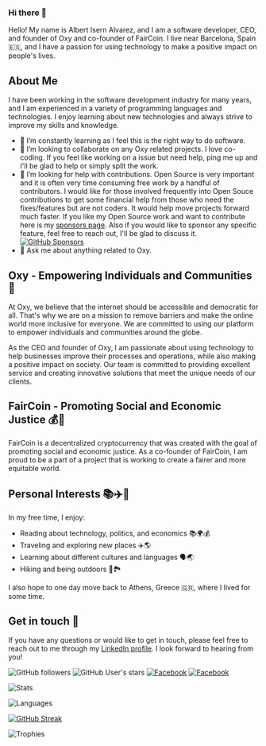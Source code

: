 ### Hi there 👋
Hello! My name is Albert Isern Alvarez, and I am a software developer, CEO, and founder of Oxy and co-founder of FairCoin. I live near Barcelona, Spain 🇪🇸, and I have a passion for using technology to make a positive impact on people's lives.

## About Me

I have been working in the software development industry for many years, and I am experienced in a variety of programming languages and technologies. I enjoy learning about new technologies and always strive to improve my skills and knowledge.

- 🌱 I’m constantly learning as I feel this is the right way to do software.
- 👯 I’m looking to collaborate on any Oxy related projects. I love co-coding. If you feel like working on a issue but need help, ping me up and I'll be glad to help or simply split the work.
- 🤔 I’m looking for help with contributions. Open Source is very important and it is often very time consuming free work by a handful of contributors. I would like for those involved frequently into Open Souce contributions to get some financial help from those who need the fixes/features but are not coders. It would help move projects forward much faster. If you like my Open Source work and want to contribute here is my [sponsors page](https://github.com/sponsors/AlbertIsernAlvarez). Also if you would like to sponsor any specific feature, feel free to reach out, I'll be glad to discuss it. [![GitHub Sponsors](https://img.shields.io/badge/sponsor-30363D?style=for-the-badge&logo=GitHub-Sponsors&logoColor=#white)](https://github.com/sponsors/AlbertIsernAlvarez)
- 💬 Ask me about anything related to Oxy.


## Oxy - Empowering Individuals and Communities 🚀

At Oxy, we believe that the internet should be accessible and democratic for all. That's why we are on a mission to remove barriers and make the online world more inclusive for everyone. We are committed to using our platform to empower individuals and communities around the globe.

As the CEO and founder of Oxy, I am passionate about using technology to help businesses improve their processes and operations, while also making a positive impact on society. Our team is committed to providing excellent service and creating innovative solutions that meet the unique needs of our clients.

## FairCoin - Promoting Social and Economic Justice 💰🌟

FairCoin is a decentralized cryptocurrency that was created with the goal of promoting social and economic justice. As a co-founder of FairCoin, I am proud to be a part of a project that is working to create a fairer and more equitable world.

## Personal Interests 📚✈️🌄

In my free time, I enjoy:

- Reading about technology, politics, and economics 📚🌍💰
- Traveling and exploring new places ✈️🌎
- Learning about different cultures and languages 🗣️🌏
- Hiking and being outdoors 🥾🏞️

I also hope to one day move back to Athens, Greece 🇬🇷, where I lived for some time.

## Get in touch 🤝

If you have any questions or would like to get in touch, please feel free to reach out to me through my [LinkedIn profile](https://www.linkedin.com/in/albertisernalvarez/). I look forward to hearing from you!

![GitHub followers](https://img.shields.io/github/followers/AlbertIsernAlvarez?style=for-the-badge)
![GitHub User's stars](https://img.shields.io/github/stars/AlbertIsernAlvarez?style=for-the-badge)
[![Facebook](https://img.shields.io/badge/Twitter-1877F2?style=for-the-badge&logo=twitter&logoColor=white)](https://twitter.com/AlbertIsernAl)
[![Facebook](https://img.shields.io/badge/Facebook-1877F2?style=for-the-badge&logo=facebook&logoColor=white)](https://www.facebook.com/AlbertIsernAlvarez)

![Stats](https://github-readme-stats.vercel.app/api?username=AlbertIsernAlvarez&count_private=true&theme=dark&show_icons=true&include_all_commits=true)

![Languages](https://github-readme-stats.vercel.app/api/top-langs/?username=AlbertIsernAlvarez&theme=dark)

[![GitHub Streak](https://github-readme-streak-stats.herokuapp.com?user=AlbertIsernAlvarez&theme=dark)](https://git.io/streak-stats)

![Trophies](https://github-profile-trophy.vercel.app/?username=AlbertIsernAlvarez&margin-w=8&column=4&theme=darkhub&no-frame=true)
